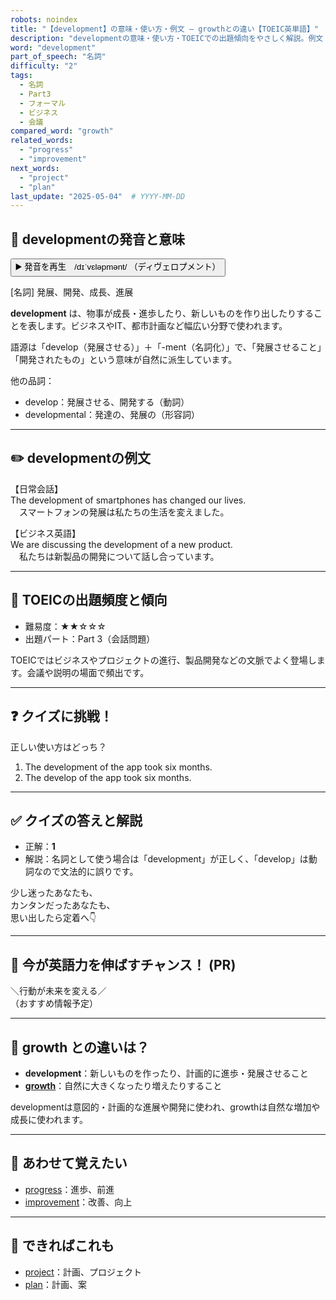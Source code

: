 ```yaml
---
robots: noindex
title: "【development】の意味・使い方・例文 ― growthとの違い【TOEIC英単語】"
description: "developmentの意味・使い方・TOEICでの出題傾向をやさしく解説。例文・クイズ付きでgrowthとの違いもわかりやすく学べます。"
word: "development"
part_of_speech: "名詞"
difficulty: "2"
tags:
  - 名詞
  - Part3
  - フォーマル
  - ビジネス
  - 会議
compared_word: "growth"
related_words:
  - "progress"
  - "improvement"
next_words:
  - "project"
  - "plan"
last_update: "2025-05-04"  # YYYY-MM-DD
---
```


## 🔰 developmentの発音と意味

<button class="play-audio" onclick="playTTS('development')">
  <span class="play-audio-main">
    ▶️ 発音を再生　/dɪˈvɛləpmənt/
  </span>
  <span class="play-audio-sub">
    （ディヴェロプメント）
  </span>
</button>

[名詞] 発展、開発、成長、進展

**development** は、物事が成長・進歩したり、新しいものを作り出したりすることを表します。ビジネスやIT、都市計画など幅広い分野で使われます。

語源は「develop（発展させる）」＋「-ment（名詞化）」で、「発展させること」「開発されたもの」という意味が自然に派生しています。

他の品詞：  
- develop：発展させる、開発する（動詞）
- developmental：発達の、発展の（形容詞）

---

## ✏️ developmentの例文

【日常会話】  
The development of smartphones has changed our lives.  
　スマートフォンの発展は私たちの生活を変えました。

【ビジネス英語】  
We are discussing the development of a new product.  
　私たちは新製品の開発について話し合っています。

---

## 🎯 TOEICの出題頻度と傾向

- 難易度：★★☆☆☆
- 出題パート：Part 3（会話問題）

TOEICではビジネスやプロジェクトの進行、製品開発などの文脈でよく登場します。会議や説明の場面で頻出です。

---

## ❓ クイズに挑戦！

正しい使い方はどっち？

1. The development of the app took six months.  
2. The develop of the app took six months.

---

## ✅ クイズの答えと解説

- 正解：**1**
- 解説：名詞として使う場合は「development」が正しく、「develop」は動詞なので文法的に誤りです。

少し迷ったあなたも、  
カンタンだったあなたも、  
思い出したら定着へ👇️

---

## 🚀 今が英語力を伸ばすチャンス！ (PR)

<div class="info-center">
＼行動が未来を変える／<br>  
（おすすめ情報予定）
</div>

---

## 🤔  growth との違いは？

- **development**：新しいものを作ったり、計画的に進歩・発展させること
- **[growth](/word/growth/)**：自然に大きくなったり増えたりすること

developmentは意図的・計画的な進展や開発に使われ、growthは自然な増加や成長に使われます。

---

## 🧩 あわせて覚えたい

- [progress](/word/progress/)：進歩、前進
- [improvement](/word/improvement/)：改善、向上

---

## 📖 できればこれも

- [project](/word/project/)：計画、プロジェクト
- [plan](/word/plan/)：計画、案

<!-- cvid: aid12_bid14 -->
